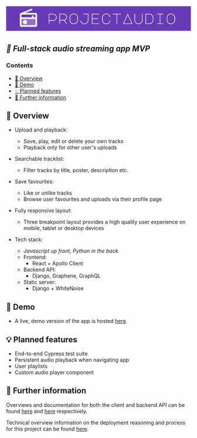 # ![projectAudio](other/project-header.jpg) <!-- omit in toc -->

## _🎵 Full-stack audio streaming app MVP_ <!-- omit in toc -->

### Contents <!-- omit in toc -->

- [🔎 Overview](#-overview)
- [🎵 Demo](#-demo)
- [💡 Planned features](#-planned-features)
- [🚀 Further information](#-further-information)

## 🔎 Overview

- Upload and playback:

  - Save, play, edit or delete your own tracks
  - Playback only for other user's uploads

- Searchable tracklist:

  - Filter tracks by title, poster, description etc.

- Save favourites:

  - Like or unlike tracks
  - Browse user favourites and uploads via their profile page

- Fully responsive layout:

  - Three breakpoint layout provides a high quality user experience on mobile,
    tablet or desktop devices

- Tech stack:

  - _Javascript up front, Python in the back_
  - Frontend:
    - React + Apollo Client
  - Backend API:
    - Django, Graphene, GraphQL
  - Static server:
    - Django + WhiteNoise

## 🎵 Demo

- A live, demo version of the app is hosted [here](https://projectaudio.herokuapp.com).

## 💡 Planned features

- End-to-end Cypress test suite
- Persistent audio playback when navigating app
- User playlists
- Custom audio player component

## 🚀 Further information

Overviews and documentation for both the client and backend API can be found
[here](client/README.md) and [here](backend/README.md) respectively.

Technical overview information on the deployment reasoning and process for this
project can be found [here](/DEPLOYMENT.md).
